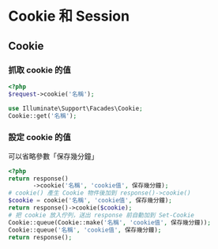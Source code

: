 # Cookie 和 Session

## Cookie

### 抓取 cookie 的值

``` php
<?php
$request->cookie('名稱');

use Illuminate\Support\Facades\Cookie;
Cookie::get('名稱');
```

### 設定 cookie 的值

可以省略參數「保存幾分鐘」

``` php
<?php
return response()
       ->cookie('名稱', 'cookie值', 保存幾分鐘);
# cookie() 產生 Cookie 物件後加到 response()->cookie()
$cookie = cookie('名稱', 'cookie值', 保存幾分鐘);
return response()->cookie($cookie);
# 把 cookie 放入佇列，送出 response 前自動加到 Set-Cookie
Cookie::queue(Cookie::make('名稱', 'cookie值', 保存幾分鐘));
Cookie::queue('名稱', 'cookie值', 保存幾分鐘);
return response();
```